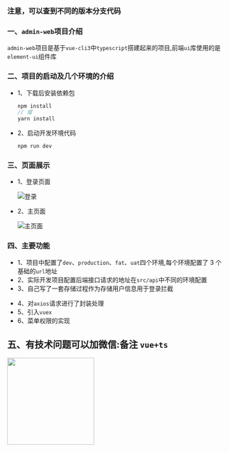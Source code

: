 ### 注意，可以查到不同的版本分支代码
### 一、`admin-web`项目介绍

`admin-web`项目是基于`vue-cli3`中`typescript`搭建起来的项目,前端`ui`库使用的是`element-ui`组件库

### 二、项目的启动及几个环境的介绍

- 1、下载后安装依赖包

  ```js
  npm install
  // 或
  yarn install
  ```

- 2、启动开发环境代码

  ```js
  npm run dev
  ```

### 三、页面展示

- 1、登录页面

  ![登录](./login.png)

- 2、主页面

  ![主页面](./demo.png)

### 四、主要功能

- 1、项目中配置了`dev`、`production`、`fat`、`uat`四个环境,每个环境配置了 3 个基础的`url`地址
- 2、实际开发项目配置后端接口请求的地址在`src/api`中不同的环境配置
- 3、自己写了一套存储过程作为存储用户信息用于登录拦截

* 4、对`axios`请求进行了封装处理
* 5、引入`vuex`
* 6、菜单权限的实现

## 五、有技术问题可以加微信:备注 `vue+ts`

<img src="./wx.jpg" width="200" height="200" />
